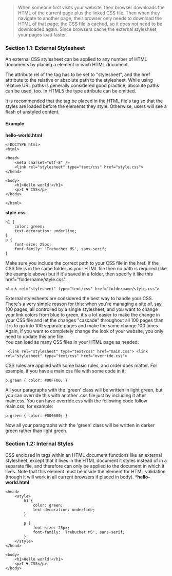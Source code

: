 >When someone first visits your website, their browser downloads the HTML of the current page plus the linked CSS file. Then when they navigate to another page, their browser only needs to download the HTML of that page; the CSS file is cached, so it does not need to be downloaded again. Since browsers cache the external stylesheet, your pages load faster.

### Section 1.1: External Stylesheet   
An external CSS stylesheet can be applied to any number of HTML documents by placing a <link> element in each HTML document.  

The attribute rel of the <link> tag has to be set to "stylesheet", and the href attribute to the relative or absolute path to the stylesheet. While using relative URL paths is generally considered good practice, absolute paths can be used, too. In HTML5 the type attribute can be omitted.  

It is recommended that the <link> tag be placed in the HTML file's <head> tag so that the styles are loaded before the elements they style. Otherwise, users will see a flash of unstyled content.

#### Example   
**hello-world.html**
```
<!DOCTYPE html>
<html>

<head>
    <meta charset="utf-8" />
    <link rel="stylesheet" type="text/css" href="style.css">
</head>

<body>
    <h1>Hello world!</h1>
    <p>I ♥ CSS</p>
</body>

</html>
```
**style.css**
```
h1 {
    color: green;
    text-decoration: underline; 
}
p {
    font-size: 25px;
    font-family: 'Trebuchet MS', sans-serif;
}
```
Make sure you include the correct path to your CSS file in the href. If the CSS file is in the same folder as your HTML file then no path is required (like the example above) but if it's saved in a folder, then specify it like this href="foldername/style.css".  
```
<link rel="stylesheet" type="text/css" href="foldername/style.css">
```
External stylesheets are considered the best way to handle your CSS. There's a very simple reason for this: when
you're managing a site of, say, 100 pages, all controlled by a single stylesheet, and you want to change your link colors from blue to green, it's a lot easier to make the change in your CSS file and let the changes "cascade" throughout all 100 pages than it is to go into 100 separate pages and make the same change 100 times. Again, if you want to completely change the look of your website, you only need to update this one file.   
You can load as many CSS files in your HTML page as needed.
```
 <link rel="stylesheet" type="text/css" href="main.css"> <link rel="stylesheet" type="text/css" href="override.css">
```
CSS rules are applied with some basic rules, and order does matter. For example, if you have a main.css file with some code in it:
```
p.green { color: #00FF00; }
```
All your paragraphs with the 'green' class will be written in light green, but you can override this with another .css file just by including it after main.css. You can have override.css with the following code follow main.css, for example:   
```
p.green { color: #006600; }
```
Now all your paragraphs with the 'green' class will be written in darker green rather than light green.
### Section 1.2: Internal Styles    
CSS enclosed in <style></style> tags within an HTML document functions like an external stylesheet, except that it lives in the HTML document it styles instead of in a separate file, and therefore can only be applied to the document in which it lives. Note that this element must be inside the <head> element for HTML validation (though it will work in all current browsers if placed in body).
***hello-world.html**  
```
<head>
    <style>
        h1 {
            color: green;
            text-decoration: underline;
        }

        p {
            font-size: 25px;
            font-family: 'Trebuchet MS', sans-serif;
        }
    </style>
</head>

<body>
    <h1>Hello world!</h1>
    <p>I ♥ CSS</p>
</body>
```
